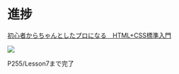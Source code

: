 # 進捗

[初心者からちゃんとしたプロになる　HTML+CSS標準入門](https://books.mdn.co.jp/books/3219203017/)

![](https://img.ips.co.jp/mdn/19/3219203017/3219203017-514x.jpg)

P255/Lesson7まで完了
